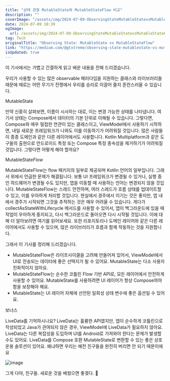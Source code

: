 ```yaml
---
title: "상태 관찰 MutableState와 MutableStateFlow 비교"
description: ""
coverImage: "/assets/img/2024-07-09-ObservingStateMutableStatevsMutableStateFlow_0.png"
date: 2024-07-09 10:39
ogImage:
  url: /assets/img/2024-07-09-ObservingStateMutableStatevsMutableStateFlow_0.png
tag: Tech
originalTitle: "Observing State: MutableState vs MutableStateFlow"
link: "https://medium.com/@gtxtreme/observing-state-mutablestate-vs-mutablestateflow-abaf73b36021"
isUpdated: true
---
```


이 기사에서는 가볍고 간결하게 읽고 배운 내용을 전해 드리겠습니다.

우리가 사용할 수 있는 많은 observable 패러다임을 지원하는 클래스와 라이브러리들 때문에 때로는 어떤 무기가 전쟁에서 우리를 승리로 이끌어 줄지 혼란스러울 수 있습니다.

MutableState

<div class="content-ad"></div>

만약 신중히 살펴보면, 이름이 시사하는 대로, 이는 변경 가능한 상태를 나타냅니다. 여기서 상태는 Compose에서 데이터의 기본 단위로 이해될 수 있습니다. 그렇다면, Compose와 매우 밀접한 연관이 있는 클래스이고, ViewModel에서 사용하기 시작하면, 내일 새로운 프레임워크가 나와도 이를 이동하기가 어려워질 것입니다. 많은 사람들이 종종 도메인과 같은 다른 레이어에서도 사용합니다. Kotlin Multiplatform과 같은 도구들의 출현으로 안드로이드 특정 또는 Compose 특정 종속성을 제거하기가 어려워질 것입니다. 그렇다면 어떻게 해야 할까요?

MutableStateFlow

MutableStateFlow는 flow 패키지의 일부로 제공되며 Kotlin 언어의 일부입니다. 그래서 위에서 언급한 문제가 해결됩니다. 보통 UI 프레임워크가 변경될 수 있거나, 실행 중인 하드웨어가 변경될 수도 있지만, 앱을 이동할 때 사용하는 언어는 변경되지 않을 것입니다. MutableStateFlow는 스레드 안전하며, 여러 스레드가 흐름 상태를 업데이트할 수 있고, 이를 우아하게 처리할 것입니다. 현실에서 경주에서 이기는 것은 좋지만, 앱 내에서 경주가 시작되면 그것을 추적하는 것은 매우 어려울 수 있습니다. 게다가 collectAsStateWithLifecycle 메서드를 사용할 수 있어서, 앱이 백그라운드에 있을 때 작업이 우아하게 중지되고, 다시 백그라운드로 돌아오면 다시 시작될 것입니다. 이에 대해 더 알아보려면 여기를 읽어보세요. 또한 리포지토리나 도메인 레이어와 같은 다른 레이어에서도 사용할 수 있으며, 많은 라이브러리가 흐름과 함께 작동하는 것을 지원합니다.

그래서 이 기사를 정리해 드리겠습니다.

<div class="content-ad"></div>

- MutableStateFlow은 라이프사이클을 고려해 만들어져 있어서, ViewModel에서 UI로 전송되는 데이터에 좋은 선택지가 될 수 있어요. MutableState는 다소 사용자 친화적이지 않아요.
- MutableStateFlow는 순수한 코틀린 Flow 기반 API로, 모든 레이어에서 안전하게 사용할 수 있어요. MutableState를 사용하려면 UI 레이어가 항상 Compose여야 함을 보장해야 해요.
- MutableState는 UI 레이어 자체에 선언된 일회성 상태 변수에 좋은 옵션일 수 있어요.

보너스

LiveData를 기억하시나요?
LiveData는 훌륭한 API였지만, 앱이 순수하게 코틀린으로 작성되었고 Java가 관여되지 않은 경우, ViewModel에 LiveData가 필요하지 않아요. LiveData는 다른 복잡성을 도입하며 UI를 Android로 가져와야 한다는 문제가 발생할 수도 있어요. LiveData를 Compose 호환 MutableState로 변환할 수 있는 좋은 상호 운용 솔루션이 있어요. 왜냐하면 우리는 예전 친구들을 완전히 버리면 안 되기 때문이에요

![image](/assets/img/2024-07-09-ObservingStateMutableStatevsMutableStateFlow_1.png)

<div class="content-ad"></div>

그게 다야, 친구들.
새로운 것을 배웠으면 좋겣다. 🌟
